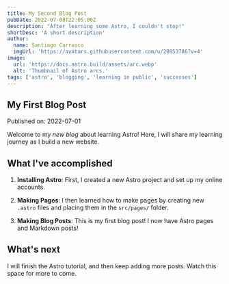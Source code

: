 ```yaml
---
title: My Second Blog Post
pubDate: 2022-07-08T22:05:00Z
description: "After learning some Astro, I couldn't stop!"
shortDesc: 'A short description'
author:
  name: Santiago Carrasco
  imgUrl: 'https://avatars.githubusercontent.com/u/28853786?v=4'
image:
  url: 'https://docs.astro.build/assets/arc.webp'
  alt: 'Thumbnail of Astro arcs.'
tags: ['astro', 'blogging', 'learning in public', 'successes']
---
```


## My First Blog Post

Published on: 2022-07-01

Welcome to my _new blog_ about learning Astro! Here, I will share my learning journey as I build a new website.

## What I've accomplished

1. **Installing Astro**: First, I created a new Astro project and set up my online accounts.

2. **Making Pages**: I then learned how to make pages by creating new `.astro` files and placing them in the `src/pages/` folder.

3. **Making Blog Posts**: This is my first blog post! I now have Astro pages and Markdown posts!

## What's next

I will finish the Astro tutorial, and then keep adding more posts. Watch this space for more to come.
